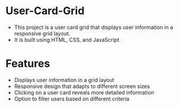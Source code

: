 # User-Card-Grid
- This project is a user card grid that displays user information in a responsive grid layout.
- It is built using HTML, CSS, and JavaScript

# Features
- Displays user information in a grid layout
- Responsive design that adapts to different screen sizes
- Clicking on a user card reveals more detailed information
- Option to filter users based on different criteria
